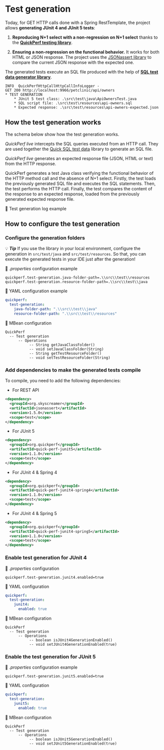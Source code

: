 # Test generation

Today, for GET HTTP calls done with a Spring RestTemplate, the project allows **generating JUnit 4 and JUnit 5 tests**:
1) **Reproducing N+1 select with a non-regression on N+1 select** thanks to the [**QuickPerf testing library**](https://github.com/quick-perf/quickperf).

2) **Ensuring a non-regression on the functional behavior.**
   It works for both  HTML or JSON response. The project uses the [JSONassert library](https://github.com/skyscreamer/JSONassert) to compare the current JSON response with the expected one.

The generated tests execute an SQL file produced with the help of [**SQL test data generator library**](https://github.com/quick-perf/sql-test-data-generator#sql-test-data-generator).

```
INFO  QuickPerfHttpCallHttpCallInfoLogger - 
GET 200 http://localhost:9966/petclinic/api/owners
* TEST GENERATION
	* JUnit 5 test class: .\src\test\java\ApiOwnersTest.java
	* SQL script file: .\src\test\resources\api-owners.sql
	* Expected response: .\src\test\resources\api-owners-expected.json
```

## How the test generation works


The schema below show how the test generation works.

_QuickPerf live_ intercepts the SQL queries executed from an HTTP call. They are used together the [Quick SQL test data](https://github.com/quick-perf/quick-sql-test-data) library to generate an SQL file.

_QuickPerf live_ generates an expected response file (JSON, HTML or text) from the HTTP response.

QuickPerf generates a test Java class verifying the functional behavior of the HTTP method call and the absence of N+1 select. Firstly, the test loads the previously generated SQL file and executes the SQL statements. Then, the test performs the HTTP call. Finally, the test compares the content of the response to an expected response, loaded from the previously generated expected response file.

:mag_right: Test generation log example



## How to configure the test generation

### Configure the generation folders

💡 ***Tip*** If you use the library in your local environment, configure the generation in ```src/test/java``` and ```src/test/resources```. So that, you can execute the generated tests in your IDE just after the generation!

:wrench: _.properties_ configuration example
```properties
quickperf.test-generation.java-folder-path=.\\src\\test\\resources
quickperf.test-generation.resource-folder-path=.\\src\\test\\java
```

:wrench: YAML configuration example
```yaml
quickperf:
  test-generation:
    java-folder-path: ".\\src\\test\\java"
    resource-folder-path: ".\\src\\test\\resources"
```

:wrench: MBean configuration
```
QuickPerf
  -- Test generation
      -- Operations
           -- String getJavaClassFolder()
           -- void setJavaClassFolder(String)
           -- String getTestResourceFolder()
           -- void setTestResourceFolder(String)
```

### Add dependencies to make the generated tests compile

To compile, you need to add the following dependencies:
* For REST API
```xml
<dependency>
  <groupId>org.skyscreamer</groupId>
  <artifactId>jsonassert</artifactId>
  <version>1.5.0</version>
  <scope>test</scope>
</dependency>
```

* For JUnit 5
```xml
<dependency>
  <groupId>org.quickperf</groupId>
  <artifactId>quick-perf-junit5</artifactId>
  <version>1.1.0</version>
  <scope>test</scope>
</dependency>
```

* For JUnit 4 & Spring 4
```xml
<dependency>
  <groupId>org.quickperf</groupId>
  <artifactId>quick-perf-junit4-spring4</artifactId>
  <version>1.1.0</version>
  <scope>test</scope>
</dependency>
```
* For JUnit 4 & Spring 5
```xml
<dependency>
  <groupId>org.quickperf</groupId>
  <artifactId>quick-perf-junit4-spring5</artifactId>
  <version>1.1.0</version>
  <scope>test</scope>
</dependency>
```

### Enable test generation for JUnit 4

:wrench: _.properties_ configuration
```properties
quickperf.test-generation.junit4.enabled=true
```

:wrench: YAML configuration
```yaml
quickperf:
  test-generation:
    junit4:
      enabled: true
```

:wrench: MBean configuration
```
QuickPerf
  -- Test generation
      -- Operations
           -- boolean isJUnit4GenerationEnabled()
           -- void setJUnit4GenerationEnabled(true)
```

### Enable the test generation for JUnit 5

:wrench: _.properties_ configuration example
```properties
quickperf.test-generation.junit5.enabled=true
```

:wrench: YAML configuration
```yaml
quickperf:
  test-generation:
    junit5:
      enabled: true
```

:wrench: MBean configuration
```
QuickPerf
  -- Test generation
      -- Operations
           -- boolean isJUnit5GenerationEnabled()
           -- void setJUnit5GenerationEnabled(true)
```

